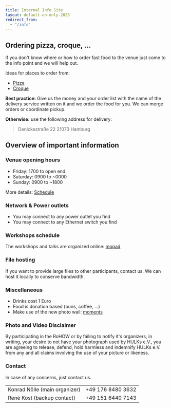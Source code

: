 ```yaml
---
title: Internal Info Site
layout: default-en-only-2023
redirect_from:
  - "/info"
---
```


## Ordering pizza, croque, ...

If you don't know where or how to order fast food to the venue just come to the
info point and we will help out.

Ideas for places to order from:

* [Pizza](https://www.pizzamax.de/)
* [Croque](http://www.lieferprofi.de/shops/croquemaster/common/03_speisen-uebersicht.php)

**Best practice:** Give us the money and your order list with the name of the delivery
service written on it and we order the food for you.
We can merge orders or coordinate pickup.

**Otherwise:** use the following address for delivery:
> Denickestraße 22
> 21073 Hamburg

## Overview of important information

### Venue opening hours

- Friday: 1700 to open end
- Saturday: 0900 to ~0000
- Sunday: 0900 to ~1800

More details: [Schedule](https://rohow.de/schedule)

### Network & Power outlets

- You may connect to any power outlet you find
- You may connect to any Ethernet switch you find

### Workshops schedule

The workshops and talks are organized online: [mopad](https://mopad.rohow.de)

### File hosting

If you want to provide large files to other participants, contact us.
We can host it locally to conserve bandwidth.

### Miscellaneous

- Drinks cost 1 Euro
- Food is donation based (buns, coffee, ...)
- Make use of the new photo wall: [moments](https://moments.rohow.de)

### Photo and Video Disclaimer

By participating in the RoHOW or by failing to notify it's organizers, in
writing, your desire to not have your photograph used by HULKs e.V., you
are agreeing to release, defend, hold harmless and indemnify HULKs e.V.
from any and all claims involving the use of your picture or likeness.

### Contact

In case of any concerns, just contact us.

|                                    |                   |
| -                                  | -                 |
| Konrad Nölle (main organizer)      | +49 176 8480 3632 |
| René Kost (backup contact)         | +49 151 6440 7143 |
